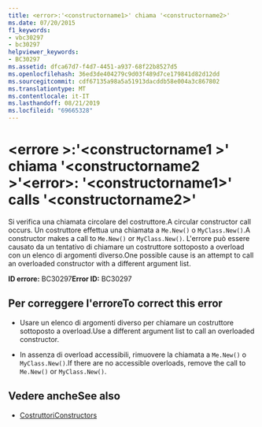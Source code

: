 ```yaml
---
title: <error>:'<constructorname1>' chiama '<constructorname2>'
ms.date: 07/20/2015
f1_keywords:
- vbc30297
- bc30297
helpviewer_keywords:
- BC30297
ms.assetid: dfca67d7-f4d7-4451-a937-68f22b8527d5
ms.openlocfilehash: 36ed3de404279c9d03f489d7ce179841d82d12dd
ms.sourcegitcommit: cdf67135a98a5a51913dacddb58e004a3c867802
ms.translationtype: MT
ms.contentlocale: it-IT
ms.lasthandoff: 08/21/2019
ms.locfileid: "69665328"
---
```

# <a name="error-constructorname1-calls-constructorname2"></a><span data-ttu-id="49c7c-102">\<errore >:'\<constructorname1 >' chiama '\<constructorname2 >'</span><span class="sxs-lookup"><span data-stu-id="49c7c-102">\<error>: '\<constructorname1>' calls '\<constructorname2>'</span></span>
<span data-ttu-id="49c7c-103">Si verifica una chiamata circolare del costruttore.</span><span class="sxs-lookup"><span data-stu-id="49c7c-103">A circular constructor call occurs.</span></span> <span data-ttu-id="49c7c-104">Un costruttore effettua una chiamata a `Me.New()` o `MyClass.New()`.</span><span class="sxs-lookup"><span data-stu-id="49c7c-104">A constructor makes a call to `Me.New()` or `MyClass.New()`.</span></span> <span data-ttu-id="49c7c-105">L'errore può essere causato da un tentativo di chiamare un costruttore sottoposto a overload con un elenco di argomenti diverso.</span><span class="sxs-lookup"><span data-stu-id="49c7c-105">One possible cause is an attempt to call an overloaded constructor with a different argument list.</span></span>  
  
 <span data-ttu-id="49c7c-106">**ID errore:** BC30297</span><span class="sxs-lookup"><span data-stu-id="49c7c-106">**Error ID:** BC30297</span></span>  
  
## <a name="to-correct-this-error"></a><span data-ttu-id="49c7c-107">Per correggere l'errore</span><span class="sxs-lookup"><span data-stu-id="49c7c-107">To correct this error</span></span>  
  
- <span data-ttu-id="49c7c-108">Usare un elenco di argomenti diverso per chiamare un costruttore sottoposto a overload.</span><span class="sxs-lookup"><span data-stu-id="49c7c-108">Use a different argument list to call an overloaded constructor.</span></span>  
  
- <span data-ttu-id="49c7c-109">In assenza di overload accessibili, rimuovere la chiamata a `Me.New()` o `MyClass.New()`.</span><span class="sxs-lookup"><span data-stu-id="49c7c-109">If there are no accessible overloads, remove the call to `Me.New()` or `MyClass.New()`.</span></span>  
  
## <a name="see-also"></a><span data-ttu-id="49c7c-110">Vedere anche</span><span class="sxs-lookup"><span data-stu-id="49c7c-110">See also</span></span>

- [<span data-ttu-id="49c7c-111">Costruttori</span><span class="sxs-lookup"><span data-stu-id="49c7c-111">Constructors</span></span>](../programming-guide/concepts/object-oriented-programming.md#constructors)
